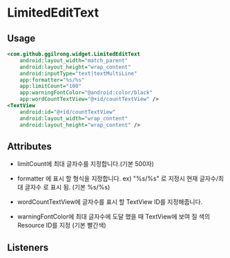 LimitedEditText
============================

Usage
-----
```xml
<com.github.ggilrong.widget.LimitedEditText
    android:layout_width="match_parent"
    android:layout_height="wrap_content"
    android:inputType="text|textMultiLine"
    app:formatter="%s/%s"
    app:limitCount="100"
    app:warningFontColor="@android:color/black"
    app:wordCountTextView="@+id/countTextView" />
<TextView
    android:id="@+id/countTextView"
    android:layout_width="wrap_content"
    android:layout_height="wrap_content" />
```

Attributes
----------
* limitCount에 최대 글자수를 지정합니다.(기본 500자)

* formatter 에 표시 할 형식을 지정합니다. ex) "%s/%s" 로 지정시 현재 글자수/최대 글자수 로 표시 됨. (기본 %s/%s)

* wordCountTextView에 글자수를 표시 할 TextView ID를 지정해줍니다.

* warningFontColor에 최대 글자수에 도달 했을 때 TextView에 보여 질 색의 Resource ID를 지정 (기본 빨간색)

Listeners
---------




